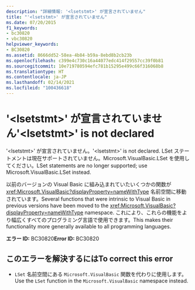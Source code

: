 ```yaml
---
description: "詳細情報: '<lsetstmt>' が宣言されていません"
title: "'<lsetstmt>' が宣言されていません"
ms.date: 07/20/2015
f1_keywords:
- bc30820
- vbc30820
helpviewer_keywords:
- BC30820
ms.assetid: 8666dd52-58ea-4b84-b59a-8ebd8b2cb23b
ms.openlocfilehash: c399e4c730c16a44077edc414f29557cc39f0b81
ms.sourcegitcommit: 10e719780594efc781b15295e499c66f316068b8
ms.translationtype: HT
ms.contentlocale: ja-JP
ms.lasthandoff: 02/14/2021
ms.locfileid: "100436618"
---
```

# <a name="lsetstmt-is-not-declared"></a><span data-ttu-id="25b9e-103">'\<lsetstmt>' が宣言されていません</span><span class="sxs-lookup"><span data-stu-id="25b9e-103">'\<lsetstmt>' is not declared</span></span>

<span data-ttu-id="25b9e-104">'\<lsetstmt>' が宣言されていません。</span><span class="sxs-lookup"><span data-stu-id="25b9e-104">'\<lsetstmt>' is not declared.</span></span> <span data-ttu-id="25b9e-105">LSet ステートメントは現在サポートされていません。Microsoft.VisualBasic.LSet を使用してください。</span><span class="sxs-lookup"><span data-stu-id="25b9e-105">LSet statements are no longer supported; use Microsoft.VisualBasic.LSet instead.</span></span>  
  
 <span data-ttu-id="25b9e-106">以前のバージョンの Visual Basic に組み込まれていたいくつかの関数が <xref:Microsoft.VisualBasic?displayProperty=nameWithType> 名前空間に移動されています。</span><span class="sxs-lookup"><span data-stu-id="25b9e-106">Several functions that were intrinsic to Visual Basic in previous versions have been moved to the <xref:Microsoft.VisualBasic?displayProperty=nameWithType> namespace.</span></span> <span data-ttu-id="25b9e-107">これにより、これらの機能をより幅広くすべてのプログラミング言語で使用できます。</span><span class="sxs-lookup"><span data-stu-id="25b9e-107">This makes their functionality more generally available to all programming languages.</span></span>  
  
 <span data-ttu-id="25b9e-108">**エラー ID:** BC30820</span><span class="sxs-lookup"><span data-stu-id="25b9e-108">**Error ID:** BC30820</span></span>  
  
## <a name="to-correct-this-error"></a><span data-ttu-id="25b9e-109">このエラーを解決するには</span><span class="sxs-lookup"><span data-stu-id="25b9e-109">To correct this error</span></span>  
  
- <span data-ttu-id="25b9e-110">`LSet` 名前空間にある `Microsoft.VisualBasic` 関数を代わりに使用します。</span><span class="sxs-lookup"><span data-stu-id="25b9e-110">Use the `LSet` function in the `Microsoft.VisualBasic` namespace instead.</span></span>  
